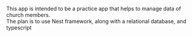 This app is intended to be a practice app that helps to manage data of church members.    
The plan is to use Nest framework, along with a relational database, and typescript